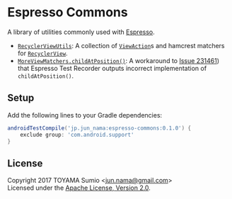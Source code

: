 # Espresso Commons

A library of utilities commonly used with [Espresso](https://google.github.io/android-testing-support-library/docs/espresso/index.html).

- [`RecyclerViewUtils`](espresso-commons/src/main/java/jp/jun_nama/espresso/commons/RecyclerViewUtils.java): 
  A collection of [`ViewAction`](https://developer.android.com/reference/android/support/test/espresso/action/ViewActions.html)s and hamcrest matchers for [`RecyclerView`](https://developer.android.com/reference/android/support/v7/widget/RecyclerView.html).
- [`MoreViewMatchers.childAtPosition()`](espresso-commons/src/main/java/jp/jun_nama/espresso/commons/MoreViewMatchers.java#L41): A workaround to [Issue 231461](https://code.google.com/p/android/issues/detail?id=231461)) that Espresso Test Recorder outputs incorrect implementation of `childAtPosition()`.

## Setup

Add the following lines to your Gradle dependencies:

```gradle
androidTestCompile('jp.jun_nama:espresso-commons:0.1.0') {
    exclude group: 'com.android.support'
}
```

## License

Copyright 2017 TOYAMA Sumio &lt;jun.nama@gmail.com&gt;  
Licensed under the
[Apache License, Version 2.0](http://www.apache.org/licenses/LICENSE-2.0).

